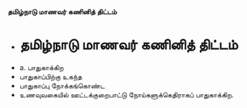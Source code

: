 **தமிழ்நாடு மாணவர் கணினித் திட்டம்**
- # தமிழ்நாடு மாணவர் கணினித் திட்டம்
- a. பாதுகாக்கிற
- பாதுகாப்பிற்கு உகந்த
- பாதுகாப்பு நோக்கங்கொண்ட
- உணவுவகையில் ஊட்டக்குறைபாட்டு நோய்களுக்கெதிராகப் பாதுகாக்கிற.

